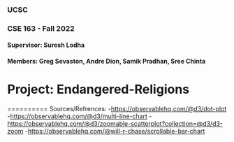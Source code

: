 ### UCSC

### CSE 163 - Fall 2022

#### Supervisor: Suresh Lodha

#### Members: Greg Sevaston, Andre Dion, Samik Pradhan, Sree Chinta

# Project: Endangered-Religions

==========
Sources/Refrences:
    -https://observablehq.com/@d3/dot-plot
    -https://observablehq.com/@d3/multi-line-chart
    -https://observablehq.com/@d3/zoomable-scatterplot?collection=@d3/d3-zoom
    -https://observablehq.com/@will-r-chase/scrollable-bar-chart
